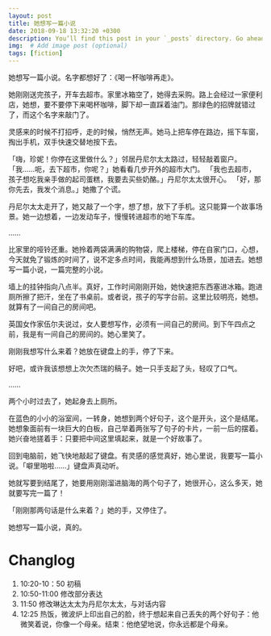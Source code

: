 ```yaml
---
layout: post
title: 她想写一篇小说
date: 2018-09-18 13:32:20 +0300
description: You’ll find this post in your `_posts` directory. Go ahead and edit it and re-build the site to see your changes. # Add post description (optional)
img:  # Add image post (optional)
tags: [fiction]
---
```


她想写一篇小说。名字都想好了：《喝一杯咖啡再走》。

她刚刚送完孩子，开车去超市。家里冰箱空了，她得去采购。路上会经过一家便利店，她想，要不要停下来喝杯咖啡，脚下却一直踩着油门。那绿色的招牌就错过了，而这个名字来敲门了。

灵感来的时候不打招呼，走的时候，悄然无声。她马上把车停在路边，摇下车窗，掏出手机，双手快速交替地按下去。

「嗨，珍妮！你停在这里做什么？」邻居丹尼尔太太路过，轻轻敲着窗户。
「我……呃，去下超市，你呢？」她看看几步开外的超市大门。
「我也去超市，孩子想吃我亲手做的起司蛋糕，我要去买些奶酪。」丹尼尔太太很开心。
「好，那你先去，我发个消息。」她撒了个谎。

丹尼尔太太走开了，她又敲了一个字，想了想，放下了手机。这只能算一个故事场景。她一边想着，一边发动车子，慢慢转进超市的地下车库。

……

比家里的哑铃还重。她拎着两袋满满的购物袋，爬上楼梯，停在自家门口，心想，今天就免了锻炼的时间了，说不定多点时间，我能再想到什么场景，加进去。她想写一篇小说，一篇完整的小说。

墙上的挂钟指向八点半。真好，工作时间刚刚开始，她快速把东西塞进冰箱。跑进厕所擦了把汗，坐在了书桌前。或者说，孩子的写字台前。这里比较明亮，她想。就算有了一间自己的房间吧。

英国女作家伍尔夫说过，女人要想写作，必须有一间自己的房间。到下午四点之前，我是有一间自己的房间的。她心里笑了。

刚刚我想写什么来着？她放在键盘上的手，停了下来。

好吧，或许我该想想上次欠杰瑞的稿子。她一只手支起了头，轻叹了口气。

……

两个小时过去了，她起身去上厕所。

在蓝色的小小的浴室间，一转身，她想到两个好句子，这个是开头，这个是结尾。她想象面前有一块巨大的白板，自己举着两张写了句子的卡片，一前一后的摆着。她兴奋地搓着手：只要把中间这里填起来，就是一个好故事了。

回到电脑前，她飞快地敲起了键盘。有灵感的感觉真好，她心里说，我要写一篇小说。「噼里啪啦……」键盘声真动听。

她就写要到结尾了，她要用刚刚溜进脑海的两个句子了，她很开心，这么多天，她就要写完一篇了！

「刚刚那两句话是什么来着？」她的手，又停住了。

她想写一篇小说，真的。

# Changlog
1. 10:20-10：50 初稿
2. 10:50-11:00 修改部分表达
3. 11:50 修改琳达太太为丹尼尔太太，与对话内容
4. 12:25 热饭，微波炉上印出自己的脸，终于想起来自己丢失的两个好句子：他微笑着说，你像一个母亲。结束：他绝望地说，你永远都是个母亲。
